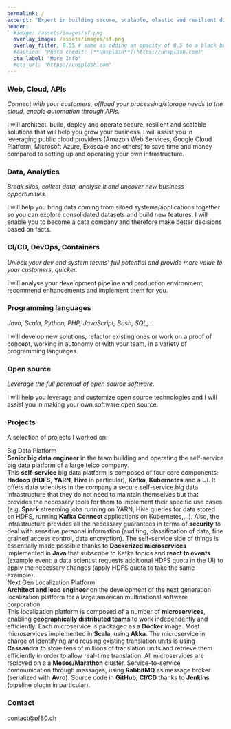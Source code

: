 ```yaml
---
permalink: /
excerpt: "Expert in building secure, scalable, elastic and resilient distributed systems"
header:
  #image: /assets/images/sf.png
  overlay_image: /assets/images/sf.png
  overlay_filter: 0.55 # same as adding an opacity of 0.5 to a black background
  #caption: "Photo credit: [**Unsplash**](https://unsplash.com)"
  cta_label: "More Info"
  #cta_url: "https://unsplash.com"
---
```


<a name="web-cloud-api"></a>
### Web, Cloud, APIs
*Connect with your customers, offload your processing/storage needs to the cloud, enable automation through APIs.*

I will architect, build, deploy and operate secure, resilient and scalable solutions that will help you grow your business. I will assist you in leveraging public cloud providers (Amazon Web Services, Google Cloud Platform, Microsoft Azure, Exoscale and others) to save time and money compared to setting up and operating your own infrastructure. 

<a name="data"></a>
### Data, Analytics

*Break silos, collect data, analyse it and uncover new business opportunities.*

I will help you bring data coming from siloed systems/applications together so you can explore consolidated datasets and build new features. I will enable you to become a data company and therefore make better decisions based on facts. 

<a name="automation"></a>
### CI/CD, DevOps, Containers

*Unlock your dev and system teams’ full potential and provide more value to your customers, quicker.*

I will analyse your development pipeline and production environment, recommend enhancements and implement them for you.

### Programming languages

*Java, Scala, Python, PHP, JavaScript, Bash, SQL,...*

I will develop new solutions, refactor existing ones or work on a proof of concept, working in autonomy or with your team, in a variety of programming languages.

### Open source

*Leverage the full potential of open source software.*

I will help you leverage and customize open source technologies and I will assist you in making your own software open source.

### Projects

A selection of projects I worked on:

<div class="projectContainer2">
<div class="projectTitle">Big Data Platform</div>

<div class="projectIntro"><b>Senior big data engineer</b> in the team building and operating the self-service big data platform of a large telco company.</div>

<div class="projectDesc">This <b>self-service</b> big data platform is composed of four core components: <b>Hadoop</b> (<b>HDFS</b>, <b>YARN</b>, <b>Hive</b> in particular), <b>Kafka</b>, <b>Kubernetes</b> and a UI. It offers data scientists in the company a secure self-service big data infrastructure that they do not need to maintain themselves but that provides the necessary tools for them to implement their specific use cases (e.g. <b>Spark</b> streaming jobs running on YARN, Hive queries for data stored on HDFS, running <b>Kafka Connect</b> applications on Kubernetes,...). Also, the infrastructure provides all the necessary guarantees in terms of <b>security</b> to deal with sensitive personal information (auditing, classification of data, fine grained access control, data encryption).
The self-service side of things is essentially made possible thanks to <b>Dockerized microservices</b> implemented in <b>Java</b> that subscribe to Kafka topics and <b>react to events</b> (example event: a data scientist requests additional HDFS quota in the UI) to apply the necessary changes (apply HDFS quota to take the same example).</div>
</div>

<div class="projectContainer1">
<div class="projectTitle">Next Gen Localization Platform</div>

<div class="projectIntro"><b>Architect and lead engineer</b> on the development of the next generation localization platform for a large american multinational software corporation.</div>

<div class="projectDesc">This localization platform is composed of a number of <b>microservices</b>, enabling <b>geographically distributed teams</b> to work independently and efficiently. Each microservice is packaged as a <b>Docker</b> image. Most microservices implemented in <b>Scala</b>, using <b>Akka</b>. The microservice in charge of identifying and reusing existing translation units is using <b>Cassandra</b> to store tens of millions of translation units and retrieve them efficiently in order to allow real-time translation. All microservices are reployed on a a <b>Mesos/Marathon</b> cluster. Service-to-service communication through messages, using <b>RabbitMQ</b> as message broker (serialized with <b>Avro</b>). Source code in <b>GitHub</b>, <b>CI/CD</b> thanks to <b>Jenkins</b> (pipeline plugin in particular).</div>
</div>

### Contact
[contact@pf80.ch](mailto:contact@pf80.ch)